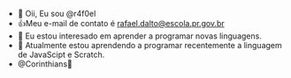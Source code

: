 - 👋 Oii, Eu sou  @r4f0el
- :+1:Meu e-mail de contato é rafael.dalto@escola.pr.gov.br
- 👀 Eu estou interesado em aprender a programar novas linguagens.
- 🌱 Atualmente estou aprendendo a programar recentemente a linguagem de JavaScipt e Scratch.
- @Corinthians💍
